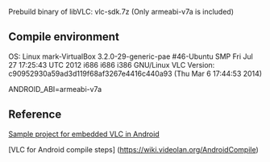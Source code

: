 Prebuild binary of libVLC: vlc-sdk.7z (Only armeabi-v7a is included)

## Compile environment

OS: Linux mark-VirtualBox 3.2.0-29-generic-pae #46-Ubuntu SMP Fri Jul 27 17:25:43 UTC 2012 i686 i686 i386 GNU/Linux
VLC Version: c90952930a59ad3d119f68af3267e4416c440a93 (Thu Mar 6 17:44:53 2014)

ANDROID_ABI=armeabi-v7a

## Reference

[Sample project for embedded VLC in Android](https://bitbucket.org/edwardcw/libvlc-android-sample)

[VLC for Android compile steps] (https://wiki.videolan.org/AndroidCompile)
